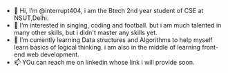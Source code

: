 - 👋 Hi, I’m @interrupt404, i am the Btech 2nd year student of CSE at NSUT,Delhi.
- 👀 I’m interested in singing, coding and football. but i am much talented in many other skills, but i didn't master any skills yet.
- 🌱 I’m currently learning Data structures and Algorithms to help myself learn basics of logical thinking. i am also in the middle of learning front-end web development.
- 📫 YOu can reach me on linkedin whose link i will provide soon.

<!---
interrupt404/interrupt404 is a ✨ special ✨ repository because its `README.md` (this file) appears on your GitHub profile.
You can click the Preview link to take a look at your changes.
--->
